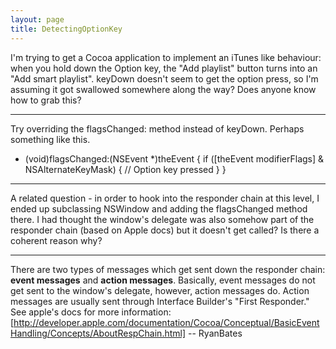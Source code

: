 ```yaml
---
layout: page
title: DetectingOptionKey
---
```




I'm trying to get a Cocoa application to implement an iTunes like behaviour: when you hold down the Option key, the
"Add playlist" button turns into an "Add smart playlist".  keyDown doesn't seem to get the option press, so I'm assuming it got swallowed
somewhere along the way?  Does anyone know how to grab this?

----

Try overriding the flagsChanged: method instead of keyDown. Perhaps something like this.

    
- (void)flagsChanged:(NSEvent *)theEvent
{
	if ([theEvent modifierFlags] & NSAlternateKeyMask) {
		// Option key pressed
	}
}


----

A related question - in order to hook into the responder chain at this level, I ended up subclassing NSWindow
and adding the flagsChanged method there.  I had thought the window's delegate was also somehow part
of the responder chain (based on Apple docs) but it doesn't get called?  Is there a coherent reason why?

----

There are two types of messages which get sent down the responder chain: **event messages** and **action messages**. Basically, event messages do not get sent to the window's delegate, however, action messages do. Action messages are usually sent through Interface Builder's "First Responder." See apple's docs for more information: [http://developer.apple.com/documentation/Cocoa/Conceptual/BasicEventHandling/Concepts/AboutRespChain.html] -- RyanBates

